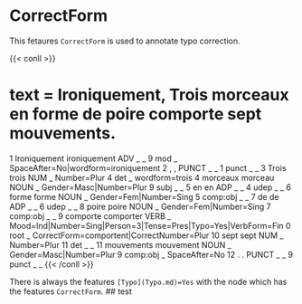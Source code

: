 # CorrectForm 

This fetaures `CorrectForm` is used to annotate typo correction.

{{< conll >}}
# text = Ironiquement, Trois morceaux en forme de poire comporte sept mouvements.
1	Ironiquement	ironiquement	ADV	_	_	9	mod	_	SpaceAfter=No|wordform=ironiquement
2	,	,	PUNCT	_	_	1	punct	_	_
3	Trois	trois	NUM	_	Number=Plur	4	det	_	wordform=trois
4	morceaux	morceau	NOUN	_	Gender=Masc|Number=Plur	9	subj	_	_
5	en	en	ADP	_	_	4	udep	_	_
6	forme	forme	NOUN	_	Gender=Fem|Number=Sing	5	comp:obj	_	_
7	de	de	ADP	_	_	6	udep	_	_
8	poire	poire	NOUN	_	Gender=Fem|Number=Sing	7	comp:obj	_	_
9	comporte	comporter	VERB	_	Mood=Ind|Number=Sing|Person=3|Tense=Pres|Typo=Yes|VerbForm=Fin	0	root	_	CorrectForm=comportent|CorrectNumber=Plur
10	sept	sept	NUM	_	Number=Plur	11	det	_	_
11	mouvements	mouvement	NOUN	_	Gender=Masc|Number=Plur	9	comp:obj	_	SpaceAfter=No
12	.	.	PUNCT	_	_	9	punct	_	_
{{< /conll >}}

There is always the features `[Typo](Typo.md)=Yes` with the node which has the features `CorrectForm`. ## test 






